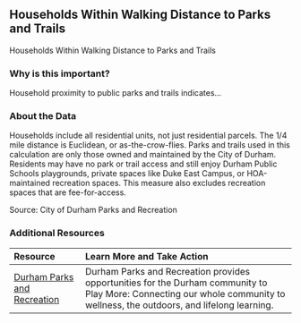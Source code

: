 ## Households Within Walking Distance to Parks and Trails
Households Within Walking Distance to Parks and Trails

### Why is this important?
Household proximity to public parks and trails indicates... 

### About the Data
Households include all residential units, not just residential parcels. The 1/4 mile distance is Euclidean, or as-the-crow-flies. Parks and trails used in this calculation are only those owned and maintained by the City of Durham. Residents may have no park or trail access and still enjoy Durham Public Schools playgrounds, private spaces like Duke East Campus, or HOA-maintained recreation spaces. This measure also excludes recreation spaces that are fee-for-access. 

Source: City of Durham Parks and Recreation  

### Additional Resources

|Resource | Learn More and Take Action | 
|:--- | :--- |
|[Durham Parks and Recreation](http://durhamnc.gov/753/Parks-Recreation) | Durham Parks and Recreation provides opportunities for the Durham community to Play More: Connecting our whole community to wellness, the outdoors, and lifelong learning. 

